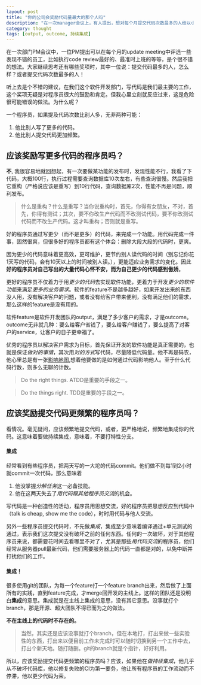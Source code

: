```yaml
---
layout: post
title: "你的公司会奖励代码量最大的那个人吗"
description: "在一次manager会议上，有人提出，想对每个月提交代码次数最多的人给以小奖励，有问题吗？"
category: thought
tags: [output, outcome, 持续集成]
---
```


在一次部门PM会议中，一位PM提出可以在每个月的update meeting中评选一些表现不错的员工，比如执行code review最好的、最准时上班的等等，是个很不错的想法。大家继续思考还有哪些奖项时，其中一位说：提交代码最多的人，怎么样？或者提交代码次数最多的人！

听上去是个不错的建议，在我们这个软件开发部门，写代码是我们最主要的工作，这个奖项无疑是对程序员很大的鼓励和肯定。但我心里立刻就反应过来，这是危险很可能错误的做法。为什么呢？

一个程序员，如果提及代码次数比别人多，无非两种可能：

1. 他比别人写了更多的代码。
1. 他比别人提交代码更加频繁。

## 应该奖励写更多代码的程序员吗？
**不**, 我很容易地就回想起，有一次要做某功能的发布时，发现性能不行，我看了下代码，大概100行，执行过程需要查询数据库10次左右，有些查询很慢。然后我把它重构（严格说应该是重写）到10行代码，查询数据库2次，性能不再是问题，顺利发布。
>什么是重构？什么是重写？当你说重构时，首先，你得有女朋友，不对，首先，你得有测试；其次，要不你改生产代码而不改测试代码，要不你改测试代码而不改生产代码。这才叫重构；否则就是重写。

好的程序员通过写更少（而不是更多）的代码，来完成一个功能。用代码完成一件事，固然很爽，但很多好的程序员都有这个体会：删除大段大段的代码时，更爽。

因为更少的代码意味着更高效，更可维护，更节约别人读代码的时间（别忘记你花1天写的代码，会有10天以上的时间被别人读。），更能适应业务需求的变化。因此**好的程序员对自己写出的大量代码心怀不安，而为自己更少的代码感到傲娇**。

更好的程序员不仅着力于用*更少的代码*去实现软件功能，更着力于开发*更少的软件功能*来满足*更多的业务需求*。软件的feature不是越多越好，如果开发出来的东西没人用，没有解决客户的问题，或者没有给客户带来便利，没有满足他们的需求，那么这样的feature是没有用的。

软件feature是软件开发团队的output，满足了多少客户的需求，才是outcome。outcome无非就几种：要么给客户省钱了，要么给客户赚钱了，要么提高了对客户的service，让客户的日子更幸福了。

优秀的程序员以解决客户需求为目标，首先保证开发的软件功能是真正需要的，也就是保证*做对的事情*，其次用*对的方式*写代码，尽量降低代码量。他不再是码农，他心里总是有一张[影响地图](http://www.impactmapping.org/),想着他要做的是如何通过代码影响他人。至于什么代码行数，则多么无聊的计数。
> Do the right things. ATDD是重要的手段之一。

> Do the things right. TDD是重要的手段之一。


## 应该奖励提交代码更频繁的程序员吗？
看情况。毫无疑问，应该频繁地提交代码，或者，更严格地说，频繁地集成你的代码。这意味着要做持续集成，意味着，不要打特性分支。

#### 集成
经常看到有些程序员，把两天写的一大坨的代码commit。他们做不到每1到2小时就commit一次代码，那么意味着

1. 他没掌握*分解任务*这一必备技能。
2. 他在这两天失去了*用代码跟其他程序员交流*的机会。

写代码是一种创造性的活动，程序员用思想交流，好的程序员把思想反应到代码中（talk is cheap, show me the code），时时用代码与他人交流。

另外一些程序员提交代码时，不先做*集成*，集成至少意味着编译通过+单元测试的通过，表示我们这次提交没有破坏之前的任何东西。任何的一次破坏，对于其他程序员来说，都需要花时间去看哪里不对了，尤其是那些*用代码交流*的程序员，他们经常从服务器pull最新代码，他们需要服务器上的代码一直都是对的，以免中断并打扰他们的工作。

#### 集成！
很多使用git的团队，为每一个feature打一个feature branch出来，然后做了上面所有的实践，直到feature完成，才merge回开发的主线上。这样的团队还是没明白**集成**的意思。集成就是在主线上集成的意思，没有其它意思。没事就打个branch，那是开源、超大团队不得已而为之的做法。

**不在主线上的代码时不存在的。**

>当然，其实还是应该没事就打个branch，但在本地打，打出来做一些实验性的东西，打出来以便目前工作未完成时可以随时切换到另一个工作中去，打出个新天地。随打随删。git的branch就是个指针，好好利用。

所以，应该奖励提交代码更频繁的程序员吗？应该，如果他在*做持续集成*，他几乎从不破坏代码库，他以修复失败的CI为第一要务，他让所有程序员的工作流动而不停滞，他以更少代码为荣。